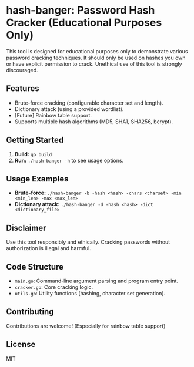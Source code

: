 # hash-banger: Password Hash Cracker (Educational Purposes Only)

This tool is designed for educational purposes only to demonstrate various password cracking techniques. It should only be used on hashes you own or have explicit permission to crack.  Unethical use of this tool is strongly discouraged.

## Features

* Brute-force cracking (configurable character set and length).
* Dictionary attack (using a provided wordlist).
* [Future] Rainbow table support.
* Supports multiple hash algorithms (MD5, SHA1, SHA256, bcrypt).

## Getting Started

1. **Build:** `go build`
2. **Run:**  `./hash-banger -h` to see usage options.

## Usage Examples

* **Brute-force:** `./hash-banger -b -hash <hash> -chars <charset> -min <min_len> -max <max_len>`
* **Dictionary attack:** `./hash-banger -d -hash <hash> -dict <dictionary_file>`

## Disclaimer

Use this tool responsibly and ethically.  Cracking passwords without authorization is illegal and harmful.

## Code Structure

* `main.go`:  Command-line argument parsing and program entry point.
* `cracker.go`:  Core cracking logic.
* `utils.go`: Utility functions (hashing, character set generation).


## Contributing

Contributions are welcome! (Especially for rainbow table support)



## License

MIT
